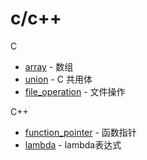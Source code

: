 # c/c++

C
- [array](https://github.com/gengyu-mamba/c-cplusplus/tree/master/c/array) - 数组
- [union](https://github.com/gengyu-mamba/c-cplusplus/blob/master/c/union.c) - C 共用体
- [file_operation](https://github.com/gengyu-mamba/c-cplusplus/tree/master/c/file_operation) - 文件操作

C++
- [function_pointer](https://github.com/gengyu-mamba/c-cplusplus/tree/master/cplusplus/function_pointer) - 函数指针
- [lambda](https://github.com/gengyu-mamba/c-cplusplus/blob/master/cplusplus/lambda.cpp) - lambda表达式
